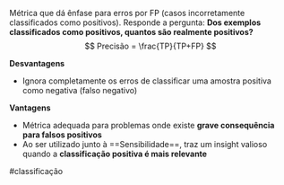 Métrica que dá ênfase para erros por FP (casos incorretamente classificados como positivos). Responde a pergunta: **Dos exemplos classificados como positivos, quantos são realmente positivos?**
$$ Precisão = \frac{TP}{TP+FP} $$

**Desvantagens**
- Ignora completamente os erros de classificar uma amostra positiva como negativa (falso negativo)

**Vantagens**
- Métrica adequada para problemas onde existe **grave consequência para falsos positivos**
- Ao ser utilizado junto à ==Sensibilidade==, traz um insight valioso quando a **classificação positiva é mais relevante**

#classificação 